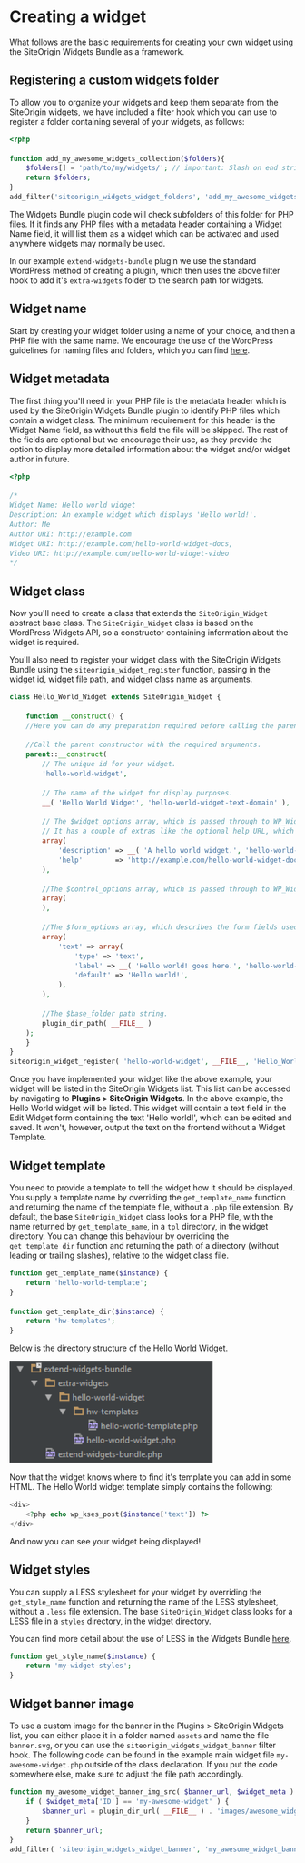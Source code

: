 # Creating a widget

What follows are the basic requirements for creating your own widget using the SiteOrigin Widgets Bundle as a framework.

## Registering a custom widgets folder

To allow you to organize your widgets and keep them separate from the SiteOrigin widgets, we have included a filter hook which you can use to register a folder containing several of your widgets, as follows:

```php
<?php

function add_my_awesome_widgets_collection($folders){
	$folders[] = 'path/to/my/widgets/'; // important: Slash on end string is required
	return $folders;
}
add_filter('siteorigin_widgets_widget_folders', 'add_my_awesome_widgets_collection');
```

The Widgets Bundle plugin code will check subfolders of this folder for PHP files. If it finds any PHP files with a metadata header containing a Widget Name field, it will list them as a widget which can be activated and used anywhere widgets may normally be used.

In our example `extend-widgets-bundle` plugin we use the standard WordPress method of creating a plugin, which then uses the above filter hook to add it's `extra-widgets` folder to the search path for widgets.

## Widget name

Start by creating your widget folder using a name of your choice, and then a PHP file with the same name. We encourage the use of the WordPress guidelines for naming files and folders, which you can find <a href="http://codex.wordpress.org/Writing_a_Plugin#Names.2C_Files.2C_and_Locations" target="_blank">here</a>.

## Widget metadata

The first thing you'll need in your PHP file is the metadata header which is used by the SiteOrigin Widgets Bundle plugin to identify PHP files which contain a widget class. The minimum requirement for this header is the Widget Name field, as without this field the file will be skipped. The rest of the fields are optional but we encourage their use, as they provide the option to display more detailed information about the widget and/or widget author in future.

```php
<?php

/*
Widget Name: Hello world widget
Description: An example widget which displays 'Hello world!'.
Author: Me
Author URI: http://example.com
Widget URI: http://example.com/hello-world-widget-docs,
Video URI: http://example.com/hello-world-widget-video
*/

```

## Widget class

Now you'll need to create a class that extends the `SiteOrigin_Widget` abstract base class. The `SiteOrigin_Widget` class is based on the WordPress Widgets API, so a constructor containing information about the widget is required.

You'll also need to register your widget class with the SiteOrigin Widgets Bundle using the `siteorigin_widget_register` function, passing in the widget id, widget file path, and widget class name as arguments.

```php
class Hello_World_Widget extends SiteOrigin_Widget {

	function __construct() {
	//Here you can do any preparation required before calling the parent constructor, such as including additional files or initializing variables.

	//Call the parent constructor with the required arguments.
	parent::__construct(
		// The unique id for your widget.
		'hello-world-widget',

		// The name of the widget for display purposes.
		__( 'Hello World Widget', 'hello-world-widget-text-domain' ),

		// The $widget_options array, which is passed through to WP_Widget.
		// It has a couple of extras like the optional help URL, which should link to your sites help or support page.
		array(
			'description' => __( 'A hello world widget.', 'hello-world-widget-text-domain' ),
			'help'        => 'http://example.com/hello-world-widget-docs',
		),

		//The $control_options array, which is passed through to WP_Widget
		array(
		),

		//The $form_options array, which describes the form fields used to configure SiteOrigin widgets. We'll explain these in more detail later.
		array(
			'text' => array(
				'type' => 'text',
				'label' => __( 'Hello world! goes here.', 'hello-world-widget-text-domain' ),
				'default' => 'Hello world!',
			),
		),

		//The $base_folder path string.
		plugin_dir_path( __FILE__ )
	);
	}
}
siteorigin_widget_register( 'hello-world-widget', __FILE__, 'Hello_World_Widget' );

```

Once you have implemented your widget like the above example, your widget will be listed in the SiteOrigin Widgets list. This list can be accessed by navigating to **Plugins > SiteOrigin Widgets**. In the above example, the Hello World widget will be listed. This widget will contain a text field in the Edit Widget form containing the text 'Hello world!', which can be edited and saved. It won't, however, output the text on the frontend without a Widget Template.

## Widget template

You need to provide a template to tell the widget how it should be displayed. You supply a template name by overriding the `get_template_name` function and returning the name of the template file, without a `.php` file extension. By default, the base `SiteOrigin_Widget` class looks for a PHP file, with the name returned by `get_template_name`, in a `tpl` directory, in the widget directory. You can change this behaviour by overriding the `get_template_dir` function and returning the path of a directory (without leading or trailing slashes), relative to the widget class file.

```php
function get_template_name($instance) {
	return 'hello-world-template';
}

function get_template_dir($instance) {
	return 'hw-templates';
}
```

Below is the directory structure of the Hello World Widget.

![Hello World Directory Structure](../images/hello-world-widget-directory-structure.png)

Now that the widget knows where to find it's template you can add in some HTML. The Hello World widget template simply contains the following:

```php
<div>
	<?php echo wp_kses_post($instance['text']) ?>
</div>
```

And now you can see your widget being displayed!

## Widget styles

You can supply a LESS stylesheet for your widget by overriding the `get_style_name` function and returning the name of the LESS stylesheet, without a `.less` file extension. The base `SiteOrigin_Widget` class looks for a LESS file in a `styles` directory, in the widget directory.

You can find more detail about the use of LESS in the Widgets Bundle [here](../templating/less-stylesheets.md).

```php
function get_style_name($instance) {
	return 'my-widget-styles';
}
```

## Widget banner image
To use a custom image for the banner in the Plugins > SiteOrigin Widgets list, you can either place it in a folder named `assets` and name the file `banner.svg`, or you can use the `siteorigin_widgets_widget_banner` filter hook. The following code can be found in the example main widget file `my-awesome-widget.php` outside of the class declaration. If you put the code somewhere else, make sure to adjust the file path accordingly.

```php
function my_awesome_widget_banner_img_src( $banner_url, $widget_meta ) {
	if ( $widget_meta['ID'] == 'my-awesome-widget' ) {
		$banner_url = plugin_dir_url( __FILE__ ) . 'images/awesome_widget_banner.svg';
	}
	return $banner_url;
}
add_filter( 'siteorigin_widgets_widget_banner', 'my_awesome_widget_banner_img_src', 10, 2 );
```

